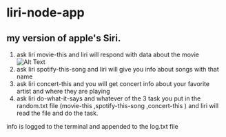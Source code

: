 # liri-node-app

my version of apple's Siri.
---------------------------

1) ask liri movie-this <your movie name> and liri will respond with data about the movie
![Alt Text](https://cl.ly/a995414ef1ad)
2) ask liri spotify-this-song <your song name> and liri will give you info about songs with that name
3) ask liri concert-this <artist name> and you will get concert info about your favorite artist and where they are playing
4) ask liri do-what-it-says and whatever of the 3 task you put in the random.txt file (movie-this <your movie name>,spotify-this-song <your song name>,concert-this <artist name>) and liri will read the file and do the task.
  
info is logged to the terminal and appended to the log.txt file
